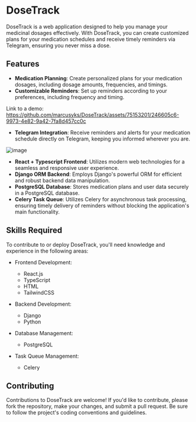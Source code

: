 # DoseTrack

DoseTrack is a web application designed to help you manage your medicinal dosages effectively. With DoseTrack, you can create customized plans for your medication schedules and receive timely reminders via Telegram, ensuring you never miss a dose.

## Features

- **Medication Planning**: Create personalized plans for your medication dosages, including dosage amounts, frequencies, and timings.
- **Customizable Reminders**: Set up reminders according to your preferences, including frequency and timing.
  
Link to a demo: https://github.com/marcusyks/DoseTrack/assets/75153201/246605c6-9973-4e82-9a42-7fa8d457cc0c

- **Telegram Integration**: Receive reminders and alerts for your medication schedule directly on Telegram, keeping you informed wherever you are.
  
![image](https://github.com/marcusyks/DoseTrack/assets/75153201/40d4b3ac-e06e-44f8-85eb-48cdffff7a10)

- **React + Typescript Frontend**: Utilizes modern web technologies for a seamless and responsive user experience.
- **Django ORM Backend**: Employs Django's powerful ORM for efficient and robust backend data manipulation.
- **PostgreSQL Database**: Stores medication plans and user data securely in a PostgreSQL database.
- **Celery Task Queue**: Utilizes Celery for asynchronous task processing, ensuring timely delivery of reminders without blocking the application's main functionality.

## Skills Required

To contribute to or deploy DoseTrack, you'll need knowledge and experience in the following areas:

- Frontend Development:
  - React.js
  - TypeScript
  - HTML
  - TailwindCSS

- Backend Development:
  - Django
  - Python

- Database Management:
  - PostgreSQL

- Task Queue Management:
  - Celery

## Contributing

Contributions to DoseTrack are welcome! If you'd like to contribute, please fork the repository, make your changes, and submit a pull request. Be sure to follow the project's coding conventions and guidelines.

